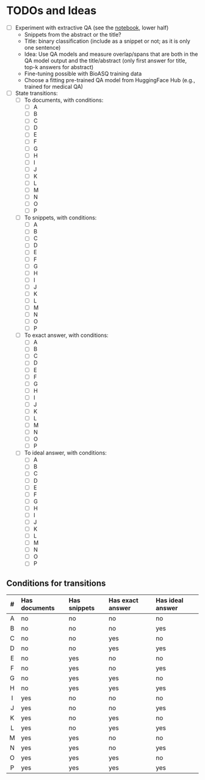 # TODOs and Ideas

- [ ] Experiment with extractive QA (see the [notebook](notebooks/test_snippet_extraction.ipynb), lower half)
  - Snippets from the abstract or the title?
  - Title: binary classification (include as a snippet or not; as it is only one sentence)
  - Idea: Use QA models and measure overlap/spans that are both in the QA model output and the title/abstract (only first answer for title, top-k answers for abstract)
  - Fine-tuning possible with BioASQ training data
  - Choose a fitting pre-trained QA model from HuggingFace Hub (e.g., trained for medical QA)
- [ ] State transitions:
  - [ ] To documents, with conditions:
    - [ ] A
    - [ ] B
    - [ ] C
    - [ ] D
    - [ ] E
    - [ ] F
    - [ ] G
    - [ ] H
    - [ ] I
    - [ ] J
    - [ ] K
    - [ ] L
    - [ ] M
    - [ ] N
    - [ ] O
    - [ ] P
  - [ ] To snippets, with conditions:
    - [ ] A
    - [ ] B
    - [ ] C
    - [ ] D
    - [ ] E
    - [ ] F
    - [ ] G
    - [ ] H
    - [ ] I
    - [ ] J
    - [ ] K
    - [ ] L
    - [ ] M
    - [ ] N
    - [ ] O
    - [ ] P
  - [ ] To exact answer, with conditions:
    - [ ] A
    - [ ] B
    - [ ] C
    - [ ] D
    - [ ] E
    - [ ] F
    - [ ] G
    - [ ] H
    - [ ] I
    - [ ] J
    - [ ] K
    - [ ] L
    - [ ] M
    - [ ] N
    - [ ] O
    - [ ] P
  - [ ] To ideal answer, with conditions:
    - [ ] A
    - [ ] B
    - [ ] C
    - [ ] D
    - [ ] E
    - [ ] F
    - [ ] G
    - [ ] H
    - [ ] I
    - [ ] J
    - [ ] K
    - [ ] L
    - [ ] M
    - [ ] N
    - [ ] O
    - [ ] P

## Conditions for transitions

|  #  | Has documents | Has snippets | Has exact answer | Has ideal answer |
| :-: | :------------ | :----------- | :--------------- | :--------------- |
|  A  | no            | no           | no               | no               |
|  B  | no            | no           | no               | yes              |
|  C  | no            | no           | yes              | no               |
|  D  | no            | no           | yes              | yes              |
|  E  | no            | yes          | no               | no               |
|  F  | no            | yes          | no               | yes              |
|  G  | no            | yes          | yes              | no               |
|  H  | no            | yes          | yes              | yes              |
|  I  | yes           | no           | no               | no               |
|  J  | yes           | no           | no               | yes              |
|  K  | yes           | no           | yes              | no               |
|  L  | yes           | no           | yes              | yes              |
|  M  | yes           | yes          | no               | no               |
|  N  | yes           | yes          | no               | yes              |
|  O  | yes           | yes          | yes              | no               |
|  P  | yes           | yes          | yes              | yes              |
